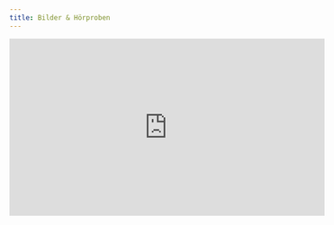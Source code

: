 ```yaml
---
title: Bilder & Hörproben
---
```


<div class="video">
<iframe width="560" height="315" src="https://www.youtube.com/embed/-VqpOLHUiCA?si=YtJcVaPvSDPuufGW" title="YouTube video player" frameborder="0" allow="accelerometer; autoplay; clipboard-write; encrypted-media; gyroscope; picture-in-picture; web-share" referrerpolicy="strict-origin-when-cross-origin" allowfullscreen></iframe>
</div>

